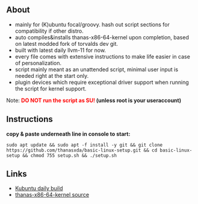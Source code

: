 ## About

- mainly for (K)ubuntu focal/groovy. hash out script sections for compatibility if other distro. 
- auto compiles&installs thanas-x86-64-kernel upon completion, based on latest modded fork of torvalds dev git.
- built with latest daily llvm-11 for now.
- every file comes with extensive instructions to make life easier in case of personalization.
- script mainly meant as an unattended script, minimal user input is needed right at the start only.
- plugin devices which require exceptional driver support when running the script for kernel support.

Note: **<font color='red'>DO NOT run the script as SU!</font> (unless root is your useraccount)**

## Instructions

**copy & paste underneath line in console to start:**

```
sudo apt update && sudo apt -f install -y git && git clone https://github.com/thanasxda/basic-linux-setup.git && cd basic-linux-setup && chmod 755 setup.sh && ./setup.sh
```

## Links
- [Kubuntu daily build](http://cdimage.ubuntu.com/kubuntu/daily-live/current/)
- [thanas-x86-64-kernel source](https://github.com/thanasxda/thanas-x86-64-kernel.git)
